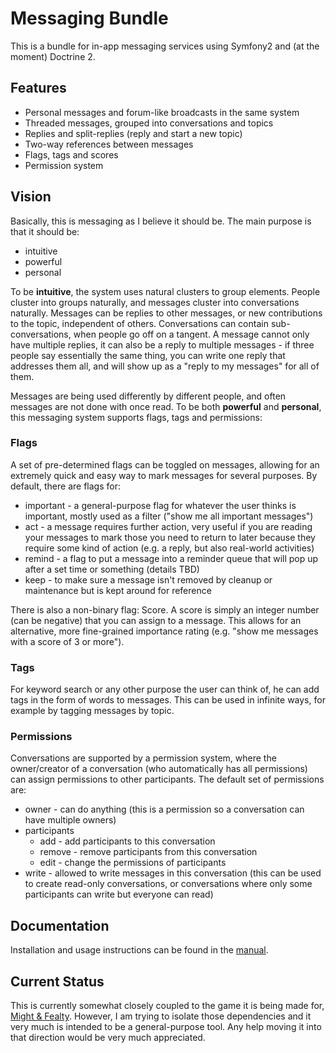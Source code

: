 Messaging Bundle
================

This is a bundle for in-app messaging services using Symfony2 and (at the moment) Doctrine 2.


Features
--------
* Personal messages and forum-like broadcasts in the same system
* Threaded messages, grouped into conversations and topics
* Replies and split-replies (reply and start a new topic)
* Two-way references between messages
* Flags, tags and scores
* Permission system


Vision
------
Basically, this is messaging as I believe it should be. The main purpose is that it should be:

* intuitive
* powerful
* personal

To be **intuitive**, the system uses natural clusters to group elements. People cluster into groups naturally, and messages cluster into conversations naturally. Messages can be replies to other messages, or new contributions to the topic, independent of others. Conversations can contain sub-conversations, when people go off on a tangent. A message cannot only have multiple replies, it can also be a reply to multiple messages - if three people say essentially the same thing, you can write one reply that addresses them all, and will show up as a "reply to my messages" for all of them.

Messages are being used differently by different people, and often messages are not done with once read. To be both **powerful** and **personal**, this messaging system supports flags, tags and permissions:

### Flags ###
A set of pre-determined flags can be toggled on messages, allowing for an extremely quick and easy way to mark messages for several purposes. By default, there are flags for:

* important - a general-purpose flag for whatever the user thinks is important, mostly used as a filter ("show me all important messages")
* act - a message requires further action, very useful if you are reading your messages to mark those you need to return to later because they require some kind of action (e.g. a reply, but also real-world activities)
* remind - a flag to put a message into a reminder queue that will pop up after a set time or something (details TBD)
* keep - to make sure a message isn't removed by cleanup or maintenance but is kept around for reference

There is also a non-binary flag: Score. A score is simply an integer number (can be negative) that you can assign to a message. This allows for an alternative, more fine-grained importance rating (e.g. "show me messages with a score of 3 or more").

### Tags ###
For keyword search or any other purpose the user can think of, he can add tags in the form of words to messages. This can be used in infinite ways, for example by tagging messages by topic.

### Permissions ###
Conversations are supported by a permission system, where the owner/creator of a conversation (who automatically has all permissions) can assign permissions to other participants. The default set of permissions are:

* owner - can do anything (this is a permission so a conversation can have multiple owners)
* participants
  * add - add participants to this conversation
  * remove - remove participants from this conversation
  * edit - change the permissions of participants
* write - allowed to write messages in this conversation (this can be used to create read-only conversations, or conversations where only some participants can write but everyone can read)


Documentation
-------------
Installation and usage instructions can be found in the [manual](Manual.md).


Current Status
--------------
This is currently somewhat closely coupled to the game it is being made for, [Might & Fealty](http://mightandfealty.com/). However, I am trying to
isolate those dependencies and it very much is intended to be a general-purpose tool. Any help moving it into that direction would be very much
appreciated.

